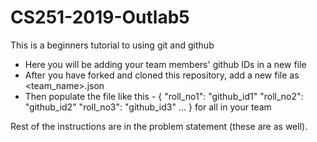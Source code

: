 # CS251-2019-Outlab5
This is a beginners tutorial to using git and github

* Here you will be adding your team members' github IDs in a new file
* After you have forked and cloned this repository, add a new file as <team_name>.json 
* Then populate the file like this - 
	{
		"roll_no1": "github_id1"
		"roll_no2": "github_id2"
		"roll_no3": "github_id3"
		...
	}
  for all in your team

Rest of the instructions are in the problem statement (these are as well).
